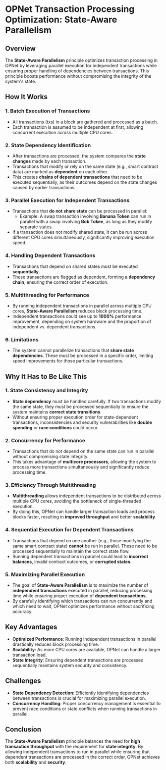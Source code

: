 # OPNet Transaction Processing Optimization: **State-Aware Parallelism**

## Overview

The **State-Aware Parallelism** principle optimizes transaction processing in OPNet by leveraging parallel execution for independent transactions while ensuring proper handling of dependencies between transactions. This principle boosts performance without compromising the integrity of the system's state.

## How It Works

### 1. Batch Execution of Transactions
- All transactions (txs) in a block are gathered and processed as a batch.
- Each transaction is assumed to be independent at first, allowing concurrent execution across multiple CPU cores.

### 2. State Dependency Identification
- After transactions are processed, the system compares the **state changes** made by each transaction.
- Transactions that modify or rely on the same state (e.g., smart contract data) are marked as **dependent** on each other.
- This creates **chains of dependent transactions** that need to be executed sequentially, as their outcomes depend on the state changes caused by earlier transactions.

### 3. Parallel Execution for Independent Transactions
- Transactions that **do not share state** can be processed in parallel:
  - Example: A swap transaction involving **Banana Token** can run in parallel with a swap involving **Bob Token**, as long as they modify separate states.
- If a transaction does not modify shared state, it can be run across different CPU cores simultaneously, significantly improving execution speed.

### 4. Handling Dependent Transactions
- Transactions that depend on shared states must be executed **sequentially**.
- These transactions are flagged as dependent, forming a **dependency chain**, ensuring the correct order of execution.

### 5. Multithreading for Performance
- By running independent transactions in parallel across multiple CPU cores, **State-Aware Parallelism** reduces block processing time.
- Independent transactions could see up to **1000%** performance improvement, depending on system hardware and the proportion of independent vs. dependent transactions.

### 6. Limitations
- The system cannot parallelize transactions that **share state dependencies**. These must be processed in a specific order, limiting speed improvements for those particular transactions.

## Why It Has to Be Like This

### 1. State Consistency and Integrity
- **State dependency** must be handled carefully. If two transactions modify the same state, they must be processed sequentially to ensure the system maintains **correct state transitions**.
- Without ensuring proper execution order for state-dependent transactions, inconsistencies and security vulnerabilities like **double spending** or **race conditions** could occur.

### 2. Concurrency for Performance
- Transactions that do not depend on the same state can run in parallel without compromising state integrity. 
- This takes advantage of **multicore processors**, allowing the system to process more transactions simultaneously and significantly reduce processing time.

### 3. Efficiency Through Multithreading
- **Multithreading** allows independent transactions to be distributed across multiple CPU cores, avoiding the bottleneck of single-threaded execution.
- By doing this, OPNet can handle larger transaction loads and process blocks faster, resulting in **improved throughput** and better **scalability**.

### 4. Sequential Execution for Dependent Transactions
- Transactions that depend on one another (e.g., those modifying the same smart contract state) **cannot** be run in parallel. These need to be processed sequentially to maintain the correct state flow.
- Running dependent transactions in parallel could lead to **incorrect balances**, invalid contract outcomes, or **corrupted states**.

### 5. Maximizing Parallel Execution
- The goal of **State-Aware Parallelism** is to maximize the number of **independent transactions** executed in parallel, reducing processing time while ensuring proper execution of **dependent transactions**.
- By carefully identifying which transactions can run concurrently and which need to wait, OPNet optimizes performance without sacrificing accuracy.

## Key Advantages

- **Optimized Performance**: Running independent transactions in parallel drastically reduces block processing time.
- **Scalability**: As more CPU cores are available, OPNet can handle a larger transaction load.
- **State Integrity**: Ensuring dependent transactions are processed sequentially maintains system security and consistency.

## Challenges

- **State Dependency Detection**: Efficiently identifying dependencies between transactions is crucial for maximizing parallel execution.
- **Concurrency Handling**: Proper concurrency management is essential to prevent race conditions or state conflicts when running transactions in parallel.

## Conclusion

The **State-Aware Parallelism** principle balances the need for **high transaction throughput** with the requirement for **state integrity**. By allowing independent transactions to run in parallel while ensuring that dependent transactions are processed in the correct order, OPNet achieves both **scalability** and **security**.

